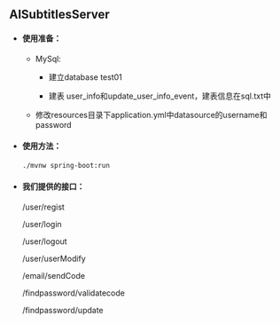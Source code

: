 ## AISubtitlesServer

- #### 使用准备：

  - MySql:

    - 建立database test01

    - 建表 user_info和update_user_info_event，建表信息在sql.txt中

  - 修改resources目录下application.yml中datasource的username和password

- #### 使用方法：

  ```sh
  ./mvnw spring-boot:run
  ```

- #### 我们提供的接口：

  /user/regist

  /user/login

  /user/logout

  /user/userModify

  /email/sendCode

  /findpassword/validatecode

  /findpassword/update

